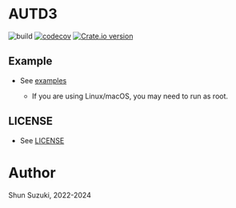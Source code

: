 # AUTD3

![build](https://github.com/shinolab/autd3-rs/workflows/build/badge.svg)
[![codecov](https://codecov.io/gh/shinolab/autd3-rs/graph/badge.svg?precision=2)](https://codecov.io/gh/shinolab/autd3-rs)
[![Crate.io version](https://img.shields.io/crates/v/autd3)](https://crates.io/crates/autd3)

## Example

* See [examples](./examples)

    * If you are using Linux/macOS, you may need to run as root.

## LICENSE

* See [LICENSE](./LICENSE)

# Author

Shun Suzuki, 2022-2024
